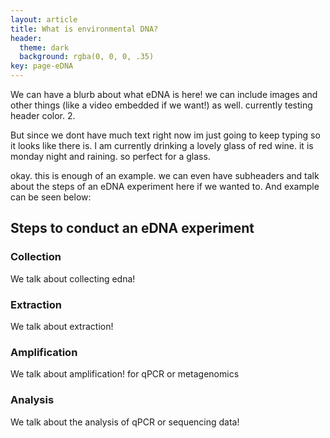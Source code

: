 ```yaml
---
layout: article
title: What is environmental DNA?
header:
  theme: dark
  background: rgba(0, 0, 0, .35)
key: page-eDNA
---
```



We can have a blurb about what eDNA is here! we can include images and other things (like a video embedded if we want!) as well. currently testing header color. 2.

But since we dont have much text right now im just going to keep typing so it looks like there is. I am currently drinking a lovely glass of red wine. it is monday night and raining. so perfect for a glass. 


okay. this is enough of an example. we can even have subheaders and talk about the steps of an eDNA experiment here if we wanted to. And example can be seen below:

## Steps to conduct an eDNA experiment

### Collection

We talk about collecting edna!

### Extraction

We talk about extraction!

### Amplification

We talk about amplification! for qPCR or metagenomics

### Analysis

We talk about the analysis of qPCR or sequencing data!